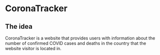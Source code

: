 # CoronaTracker

## The idea
CoronaTracker is a website that provides users with information about the number of confirmed COVID cases and deaths in the country that the website visitor is located in. 